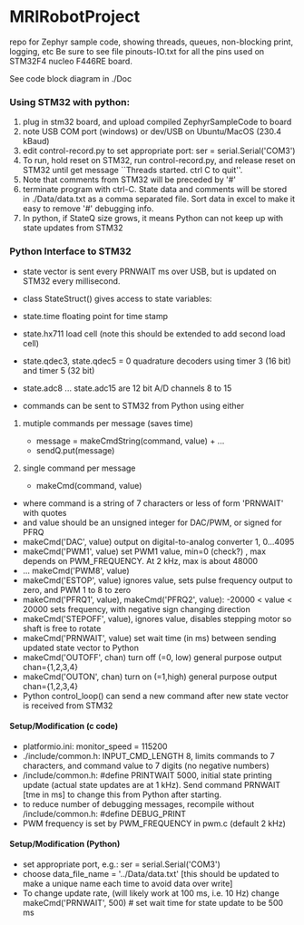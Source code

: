 # MRIRobotProject
repo for Zephyr sample code, showing threads, queues, non-blocking print, logging, etc
Be sure to see file pinouts-IO.txt for all the pins used on STM32F4 nucleo F446RE board.

See code block diagram in ./Doc

### Using STM32 with python:
1. plug in stm32 board, and upload compiled ZephyrSampleCode to board
2. note USB COM port (windows) or dev/USB on Ubuntu/MacOS  (230.4 kBaud)
3. edit control-record.py to set appropriate port: ser = serial.Serial('COM3')
4. To run, hold reset on STM32, run control-record.py, and release reset on STM32 until
 get message ``Threads started. ctrl C to quit''. 
5. Note that comments from STM32 will be preceded by '#'
6. terminate program with ctrl-C. State data and comments will be stored in ./Data/data.txt as a comma separated file. Sort data in excel to make it easy to remove '#' debugging info.
7. In python, if StateQ size grows, it means Python can not keep up with state updates from STM32

### Python Interface to STM32
* state vector is sent every PRNWAIT ms over USB, but is updated on STM32 every millisecond. 
* class StateStruct() gives access to state variables:
* state.time  floating point for time stamp
* state.hx711  load cell (note this should be extended to add second load cell)
* state.qdec3, state.qdec5 = 0  quadrature decoders using timer 3 (16 bit) and timer 5 (32 bit)
* state.adc8 ... state.adc15  are 12 bit A/D channels 8 to 15

* commands can be sent to STM32 from Python using either
1. mutiple commands per message (saves time)
    * message = makeCmdString(command, value) + ...
    * sendQ.put(message)

2. single command per message 
    * makeCmd(command, value)  

* where command is a string of 7 characters or less of form 'PRNWAIT' with quotes
* and value should be an unsigned integer for DAC/PWM, or signed for PFRQ
* makeCmd('DAC', value)  output on digital-to-analog converter 1, 0...4095
* makeCmd('PWM1', value)  set PWM1 value, min=0 (check?) , max depends on PWM_FREQUENCY. At 2 kHz, max is about 48000
* ... makeCmd('PWM8', value)
* makeCmd('ESTOP', value) ignores value, sets pulse frequency output to zero, and PWM 1 to 8 to zero
* makeCmd('PFRQ1', value), makeCmd('PFRQ2', value): -20000 < value < 20000 sets frequency, with negative sign changing direction
* makeCmd('STEPOFF', value), ignores value, disables stepping motor so shaft is free to rotate
* makeCmd('PRNWAIT', value) set wait time (in ms) between sending updated state vector to Python 
* makeCmd('OUTOFF', chan)  turn off (=0, low) general purpose output chan={1,2,3,4}
* makeCmd('OUTON', chan)  turn on (=1,high) general purpose output chan={1,2,3,4}
* Python control_loop() can send a new command after new state vector is received from STM32


#### Setup/Modification (c code)
* platformio.ini: monitor_speed = 115200
* ./include/common.h: INPUT_CMD_LENGTH 8, limits commands to 7 characters, and command value to 7 digits (no negative numbers)
* /include/common.h: #define PRINTWAIT 5000, initial state printing update (actual state updates are at 1 kHz). Send command PRNWAIT [tme in ms] to change this from Python after starting.
* to reduce number of debugging messages, recompile without /include/common.h: #define DEBUG_PRINT
* PWM frequency is set by PWM_FREQUENCY in pwm.c (default 2 kHz)

#### Setup/Modification (Python)
* set appropriate port, e.g.: ser = serial.Serial('COM3')
* choose data_file_name = '../Data/data.txt'  [this should be updated to make a unique name each time to avoid data over write]
* To change update rate, (will likely work at 100 ms, i.e. 10 Hz) change makeCmd('PRNWAIT', 500)   # set wait time for state update to be 500 ms
